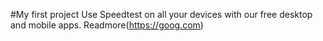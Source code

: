 #My first project
Use Speedtest on all your devices with our free desktop and mobile apps.
Readmore(https://goog.com)